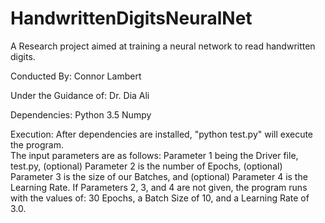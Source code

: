 # HandwrittenDigitsNeuralNet
A Research project aimed at training a neural network to read handwritten digits.

Conducted By: Connor Lambert

Under the Guidance of: Dr. Dia Ali


Dependencies:
Python 3.5
Numpy

Execution:
After dependencies are installed, "python test.py" will execute the program.  
The input parameters are as follows: Parameter 1 being the Driver file, test.py, (optional) Parameter 2 is the number of Epochs, (optional) Parameter 3 is the size of our Batches, and (optional) Parameter 4 is the Learning Rate.  If Parameters 2, 3, and 4 are not given, the program runs with the values of: 30 Epochs, a Batch Size of 10, and a Learning Rate of 3.0.
